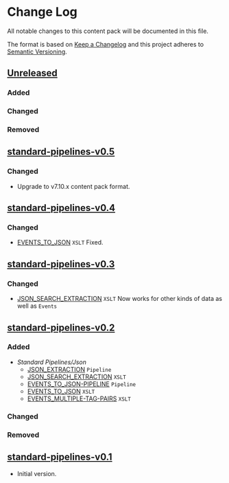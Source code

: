 # Change Log

All notable changes to this content pack will be documented in this file.

The format is based on [Keep a Changelog](http://keepachangelog.com/)
and this project adheres to [Semantic Versioning](http://semver.org/).

## [Unreleased]

### Added

### Changed

### Removed


## [standard-pipelines-v0.5]

### Changed

* Upgrade to v7.10.x content pack format.


## [standard-pipelines-v0.4]

### Changed

  * [EVENTS_TO_JSON](#EVENTS_TO_JSON) `XSLT` Fixed.

## [standard-pipelines-v0.3]

### Changed

  * [JSON_SEARCH_EXTRACTION](#JSON_SEARCH_EXTRACTION) `XSLT` Now works for other kinds of data as well as `Events`

## [standard-pipelines-v0.2]


### Added
* _Standard Pipelines/Json_ 
    * [JSON_EXTRACTION](#JSON_EXTRACTION) `Pipeline`
    * [JSON_SEARCH_EXTRACTION](#JSON_SEARCH_EXTRACTION) `XSLT`
    * [EVENTS_TO_JSON-PIPELINE](#EVENTS_TO_JSON-PIPELINE) `Pipeline`
    * [EVENTS_TO_JSON](#EVENTS_TO_JSON) `XSLT`
    * [EVENTS_MULTIPLE-TAG-PAIRS](#EVENTS_MULTIPLE-TAG-PAIRS) `XSLT`
    
### Changed

### Removed

## [standard-pipelines-v0.1]

* Initial version.

[Unreleased]: https://github.com/gchq/stroom-content/compare/standard-pipelines-v0.5...HEAD
[standard-pipelines-v0.5]: https://github.com/gchq/stroom-content/compare/standard-pipelines-v0.4...standard-pipelines-v0.5
[standard-pipelines-v0.4]: https://github.com/gchq/stroom-content/compare/standard-pipelines-v0.3...standard-pipelines-v0.4
[standard-pipelines-v0.3]: https://github.com/gchq/stroom-content/compare/standard-pipelines-v0.2...standard-pipelines-v0.3
[standard-pipelines-v0.2]: https://github.com/gchq/stroom-content/compare/standard-pipelines-v0.1...standard-pipelines-v0.2
[standard-pipelines-v0.1]: https://github.com/gchq/stroom-content/compare/standard-pipelines-v0.1...standard-pipelines-v0.1
